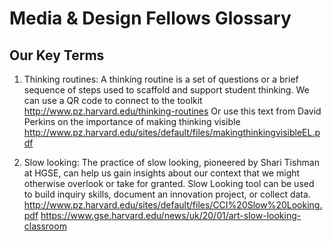 # Media & Design Fellows Glossary

## Our Key Terms

1. Thinking routines: 
A thinking routine is a set of questions or a brief sequence of steps used to scaffold and support student thinking.
We can use a QR code to connect to the toolkit http://www.pz.harvard.edu/thinking-routines
Or use this text from David Perkins on the importance of making thinking visible http://www.pz.harvard.edu/sites/default/files/makingthinkingvisibleEL.pdf

2. Slow looking:
The practice of slow looking, pioneered by Shari Tishman at HGSE, can help us gain insights about our context that we might otherwise overlook or take for granted. Slow Looking tool can be used to build inquiry skills, document an innovation project, or collect data. 
http://www.pz.harvard.edu/sites/default/files/CCI%20Slow%20Looking.pdf
https://www.gse.harvard.edu/news/uk/20/01/art-slow-looking-classroom